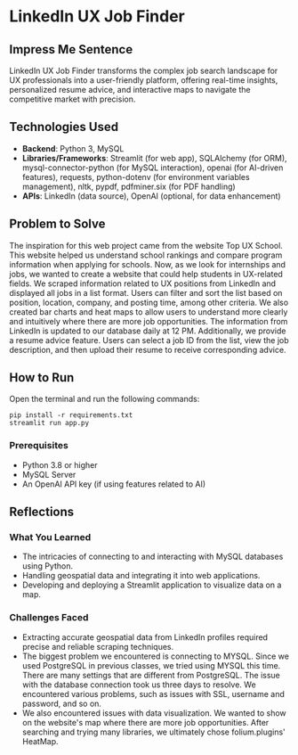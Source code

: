 # LinkedIn UX Job Finder

## Impress Me Sentence
LinkedIn UX Job Finder transforms the complex job search landscape for UX professionals into a user-friendly platform, offering real-time insights, personalized resume advice, and interactive maps to navigate the competitive market with precision.

## Technologies Used
- **Backend**: Python 3, MySQL
- **Libraries/Frameworks**: Streamlit (for web app), SQLAlchemy (for ORM), mysql-connector-python (for MySQL interaction), openai (for AI-driven features), requests, python-dotenv (for environment variables management), nltk, pypdf, pdfminer.six (for PDF handling)
- **APIs**: LinkedIn (data source), OpenAI (optional, for data enhancement)

## Problem to Solve
The inspiration for this web project came from the website Top UX School. This website helped us understand school rankings and compare program information when applying for schools. Now, as we look for internships and jobs, we wanted to create a website that could help students in UX-related fields. We scraped information related to UX positions from LinkedIn and displayed all jobs in a list format. Users can filter and sort the list based on position, location, company, and posting time, among other criteria. We also created bar charts and heat maps to allow users to understand more clearly and intuitively where there are more job opportunities. The information from LinkedIn is updated to our database daily at 12 PM. Additionally, we provide a resume advice feature. Users can select a job ID from the list, view the job description, and then upload their resume to receive corresponding advice.

## How to Run
Open the terminal and run the following commands:

```
pip install -r requirements.txt
streamlit run app.py
```

### Prerequisites
- Python 3.8 or higher
- MySQL Server
- An OpenAI API key (if using features related to AI)

## Reflections

### What You Learned
- The intricacies of connecting to and interacting with MySQL databases using Python.
- Handling geospatial data and integrating it into web applications.
- Developing and deploying a Streamlit application to visualize data on a map.

### Challenges Faced
- Extracting accurate geospatial data from LinkedIn profiles required precise and reliable scraping techniques.
- The biggest problem we encountered is connecting to MYSQL. Since we used PostgreSQL in previous classes, we tried using MYSQL this time. There are many settings that are different from PostgreSQL. The issue with the database connection took us three days to resolve. We encountered various problems, such as issues with SSL, username and password, and so on.
- We also encountered issues with data visualization. We wanted to show on the website's map where there are more job opportunities. After searching and trying many libraries, we ultimately chose folium.plugins' HeatMap.



